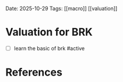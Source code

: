 Date: 2025-10-29
Tags: [[macro]] [[valuation]]

# Valuation for BRK
- [ ] learn the basic of brk #active 

# References
